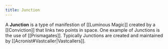 ```yaml
---
title: Junction
---
```


A **Junction** is a type of manifestion of [[Luminous Magic]] created by a [[Conviction]] that links two points in space. One example of Junctions is the use of [[Prismagates]]. Typically Junctions are created and maintained by [[Acronist#Vastcaller|Vastcallers]].
